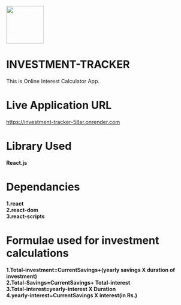 <img src="https://investment-tracker-58sr.onrender.com/static/media/investment-calculator-logo.c20da4d5b23f8d49ad00.png" style="height:100px;margin:auto"><br/>
# INVESTMENT-TRACKER
This is Online Interest Calculator App.

# Live Application URL
https://investment-tracker-58sr.onrender.com

# Library Used
<b>React.js</b><br/>

# Dependancies
<b>1.react<br/>
2.react-dom<br/>
3.react-scripts<br/><b/>

# Formulae used for investment calculations
1.Total-investment=CurrentSavings+(yearly savings X duration of investment)<br/>
2.Total-Savings=CurrentSavings+ Total-interest<br/>
3.Total-interest=yearly-interest X Duration<br/>
4.yearly-interest=CurrentSavings X interest(in Rs.)<br/>
